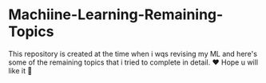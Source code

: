 # Machiine-Learning-Remaining-Topics

This repository is created at the time when i wqs revising my ML and here's some of the remaining topics that i tried to complete in detail. ❤️ Hope u will like it 💖
